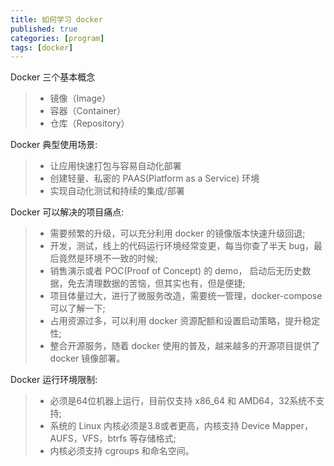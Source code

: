 ```yaml
---
title: 如何学习 docker
published: true
categories: [program]
tags: [docker]
---
```


Docker 三个基本概念
> * 镜像（Image）
> * 容器（Container）
> * 仓库（Repository）

Docker 典型使用场景:
> * 让应用快速打包与容易自动化部署
> * 创建轻量、私密的 PAAS(Platform as a Service) 环境
> * 实现自动化测试和持续的集成/部署

Docker 可以解决的项目痛点:
> * 需要频繁的升级，可以充分利用 docker 的镜像版本快速升级回退;
> * 开发，测试，线上的代码运行环境经常变更，每当你查了半天 bug，最后竟然是环境不一致的时候;
> * 销售演示或者 POC(Proof of Concept) 的 demo， 启动后无历史数据，免去清理数据的苦恼，但其实也有，但是便捷;
> * 项目体量过大，进行了微服务改造，需要统一管理，docker-compose 可以了解一下;
> * 占用资源过多，可以利用 docker 资源配额和设置启动策略，提升稳定性;
> * 整合开源服务，随着 docker 使用的普及，越来越多的开源项目提供了 docker 镜像部署。

Docker 运行环境限制:
> * 必须是64位机器上运行，目前仅支持 x86_64 和 AMD64，32系统不支持;
> * 系统的 Linux 内核必须是3.8或者更高，内核支持 Device Mapper，AUFS，VFS，btrfs 等存储格式;
> * 内核必须支持 cgroups 和命名空间。